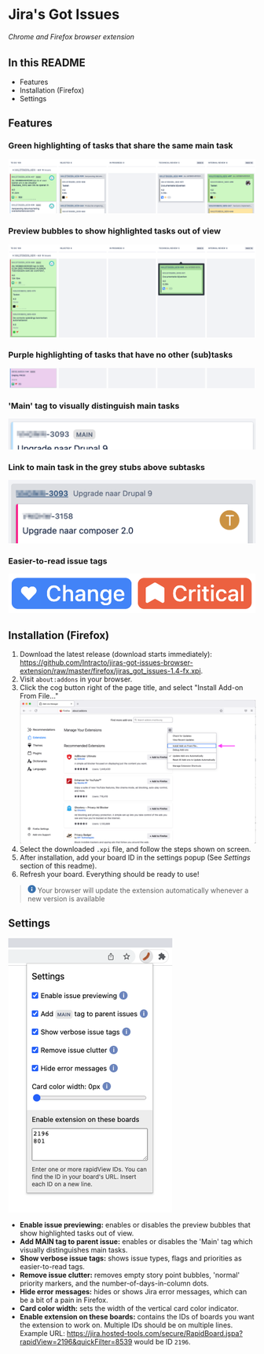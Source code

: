 # Jira's Got Issues
###### Chrome and Firefox browser extension

## In this README
* Features
* Installation (Firefox)
* Settings

## Features
### Green highlighting of tasks that share the same main task
![alt text](images/readme/demo_1.png "Green highlight demo")

### Preview bubbles to show highlighted tasks out of view
![alt text](images/readme/demo_3.png "Preview demo")

### Purple highlighting of tasks that have no other (sub)tasks
![alt text](images/readme/demo_2.png "Purple highlight demo")

### 'Main' tag to visually distinguish main tasks
![alt text](images/readme/demo_4.png "Main tag demo")

### Link to main task in the grey stubs above subtasks
![alt text](images/readme/demo_5.png "Linking demo")

### Easier-to-read issue tags
![alt text](images/readme/demo_7.png "Issue tags")

## Installation (Firefox)
1. Download the latest release (download starts immediately): https://github.com/Intracto/jiras-got-issues-browser-extension/raw/master/firefox/jiras_got_issues-1.4-fx.xpi.
1. Visit `about:addons` in your browser.
1. Click the cog button right of the page title, and select "Install Add-on From File..."
   ![alt text](images/readme/firefox_install.png "Firefox installation")
1. Select the downloaded `.xpi` file, and follow the steps shown on screen.
1. After installation, add your board ID in the settings popup (See _Settings_ section of this readme).
1. Refresh your board. Everything should be ready to use!

> ![alt text](images/readme/information.png "Information icon") Your browser will update the extension automatically whenever a new version is available


## Settings
![alt text](images/readme/demo_6.png "Settings")
- **Enable issue previewing:** enables or disables the preview bubbles that show highlighted tasks out of view.
- **Add MAIN tag to parent issue:** enables or disables the 'Main' tag which visually distinguishes main tasks.
- **Show verbose issue tags:** shows issue types, flags and priorities as easier-to-read tags.
- **Remove issue clutter:** removes empty story point bubbles, 'normal' priority markers, and the number-of-days-in-column dots.
- **Hide error messages:** hides or shows Jira error messages, which can be a bit of a pain in Firefox.
- **Card color width:** sets the width of the vertical card color indicator.
- **Enable extension on these boards:** contains the IDs of boards you want the extension to work on. Multiple IDs should be on multiple lines. Example URL: https://jira.hosted-tools.com/secure/RapidBoard.jspa?rapidView=2196&quickFilter=8539 would be ID `2196`.
